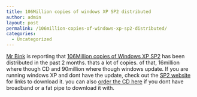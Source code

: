 ```yaml
---
title: 106Million copies of windows XP SP2 distributed
author: admin
layout: post
permalink: /106million-copies-of-windows-xp-sp2-distributed/
categories:
  - Uncategorized
---
```

[Mr Bink][1] is reporting that [106Million copies of Windows XP SP2][2] has been distributed in the past 2 months. thats a lot of copies. of that, 16million where though CD and 90million where though windows update. If you are running windows XP and dont have the update, check out the [SP2 website][3] for links to download it. you can also [order the CD here][4] if you dont have broadband or a fat pipe to download it with.

 [1]: http://www.bink.nu/
 [2]: http://bink.nu/?ArticleID=2769
 [3]: http://www.microsoft.com/windowsxp/sp2/default.mspx
 [4]: http://www.microsoft.com/windowsxp/downloads/updates/sp2/cdorder/en_us/default.mspx